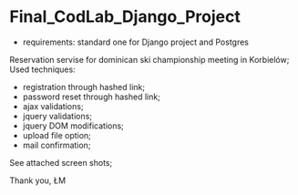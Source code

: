 # Final_CodLab_Django_Project

- requirements: standard one for Django project and Postgres

Reservation servise for dominican ski championship meeting in Korbielów;
Used techniques:

- registration through hashed link;
- password reset through hashed link;
- ajax validations;
- jquery validations;
- jquery DOM modifications;
- upload file option;
- mail confirmation; 

See attached screen shots;

Thank you, 
ŁM
